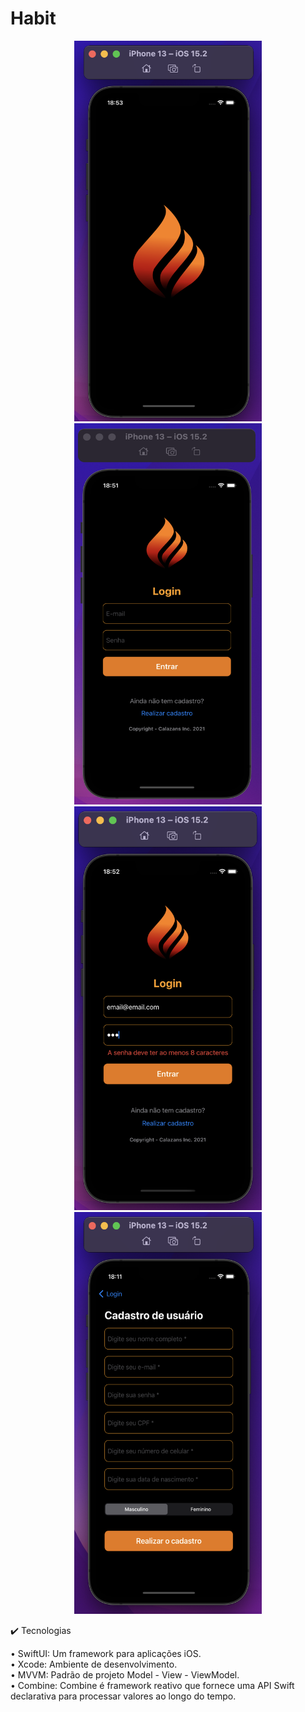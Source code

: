 # Habit

<div align="center">
<img width="300px" height="auto" src="Habit/Assets.xcassets/splash.imageset/Screen Shot 2022-01-03 at 6.53.16 PM.png"/>
<img width="300px" height="610px" src="Habit/Assets.xcassets/login.imageset/Screen Shot 2022-01-03 at 6.51.32 PM.png"/><br>
<img width="300px" height="auto" src="Habit/Assets.xcassets/login2.imageset/Screen Shot 2022-01-03 at 6.52.34 PM.png"/>
<img width="300px" height="643px" src="Habit/Assets.xcassets/cadastro.imageset/cadastro.png"/>
</div>

✔️ Tecnologias

• SwiftUI: Um framework para aplicações iOS.<br>
• Xcode: Ambiente de desenvolvimento.<br>
• MVVM: Padrão de projeto Model - View - ViewModel.<br>
• Combine: Combine é framework reativo que fornece uma API Swift declarativa para processar valores ao longo do tempo.<br>
